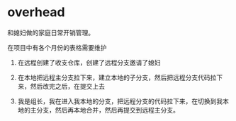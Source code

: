 # overhead
和媳妇做的家庭日常开销管理。

在项目中有各个月份的表格需要维护

1. 在远程创建了收支仓库，创建了远程分支邀请了媳妇

2. 在本地把远程主分支拉下来，建立本地的子分支，然后把远程分支代码拉下来，然后改完之后，在提交上去

3. 我是组长，我在进入我本地的分支，把远程分支的代码拉下来，在切换到我本地的主分支，然后再本地合并，然后再提交到远程主分支。